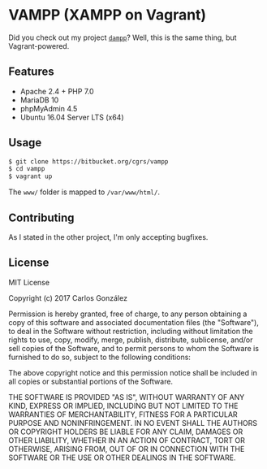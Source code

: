 # VAMPP (XAMPP on Vagrant)

Did you check out my project [`dampp`](https://github.com/cgrs/dampp)?
Well, this is the same thing, but Vagrant-powered.

## Features
* Apache 2.4 + PHP 7.0
* MariaDB 10
* phpMyAdmin 4.5
* Ubuntu 16.04 Server LTS (x64)

## Usage

```sh
$ git clone https://bitbucket.org/cgrs/vampp
$ cd vampp
$ vagrant up
```

The `www/` folder is mapped to `/var/www/html/`.

## Contributing

As I stated in the other project, I'm only accepting bugfixes.

## License

MIT License

Copyright (c) 2017 Carlos González

Permission is hereby granted, free of charge, to any person obtaining a copy of this software and associated documentation files (the "Software"), to deal in the Software without restriction, including without limitation the rights to use, copy, modify, merge, publish, distribute, sublicense, and/or sell copies of the Software, and to permit persons to whom the Software is furnished to do so, subject to the following conditions:

The above copyright notice and this permission notice shall be included in all copies or substantial portions of the Software.

THE SOFTWARE IS PROVIDED "AS IS", WITHOUT WARRANTY OF ANY KIND, EXPRESS OR IMPLIED, INCLUDING BUT NOT LIMITED TO THE WARRANTIES OF MERCHANTABILITY, FITNESS FOR A PARTICULAR PURPOSE AND NONINFRINGEMENT. IN NO EVENT SHALL THE AUTHORS OR COPYRIGHT HOLDERS BE LIABLE FOR ANY CLAIM, DAMAGES OR OTHER LIABILITY, WHETHER IN AN ACTION OF CONTRACT, TORT OR OTHERWISE, ARISING FROM, OUT OF OR IN CONNECTION WITH THE SOFTWARE OR THE USE OR OTHER DEALINGS IN THE SOFTWARE.
